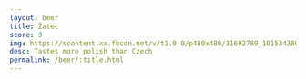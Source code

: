 ```yaml
---
layout: beer
title: Žatec
score: 3
img: https://scontent.xx.fbcdn.net/v/t1.0-0/p480x480/11692789_10153438034343745_2933345002405640949_n.jpg?oh=df4065478ccd3dbbef1a0f7a86db02ba&oe=58BE1B44
desc: Tastes more polish than Czech
permalink: /beer/:title.html
---
```

